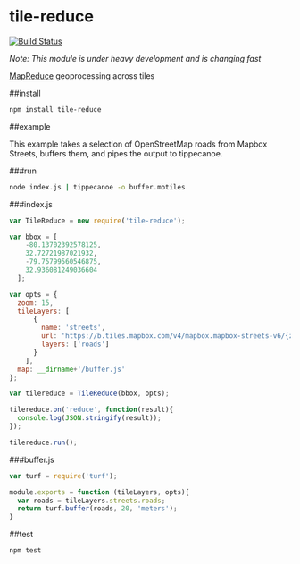 # tile-reduce

[![Build Status](https://travis-ci.org/mapbox/tile-reduce.svg)](https://travis-ci.org/mapbox/tile-reduce)

*Note: This module is under heavy development and is changing fast*

[MapReduce](http://en.wikipedia.org/wiki/MapReduce) geoprocessing across tiles

##install

```sh
npm install tile-reduce
```

##example

This example takes a selection of OpenStreetMap roads from Mapbox Streets, buffers them, and pipes the output to tippecanoe.

###run

```sh
node index.js | tippecanoe -o buffer.mbtiles
```

###index.js

```js
var TileReduce = new require('tile-reduce');

var bbox = [
    -80.13702392578125,
    32.72721987021932,
    -79.75799560546875,
    32.936081249036604
  ];

var opts = {
  zoom: 15,
  tileLayers: [
      {
        name: 'streets',
        url: 'https://b.tiles.mapbox.com/v4/mapbox.mapbox-streets-v6/{z}/{x}/{y}.vector.pbf',
        layers: ['roads']
      }
    ],
  map: __dirname+'/buffer.js'
};

var tilereduce = TileReduce(bbox, opts);

tilereduce.on('reduce', function(result){
  console.log(JSON.stringify(result));
});

tilereduce.run();
```

###buffer.js

```js
var turf = require('turf');

module.exports = function (tileLayers, opts){
  var roads = tileLayers.streets.roads;
  return turf.buffer(roads, 20, 'meters');
}
```

##test

```sh
npm test
```
